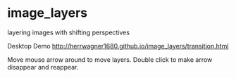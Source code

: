 # image_layers
layering images with shifting perspectives

Desktop Demo
http://herrwagner1680.github.io/image_layers/transition.html

Move mouse arrow around to move layers. Double click to make arrow disappear and reappear.